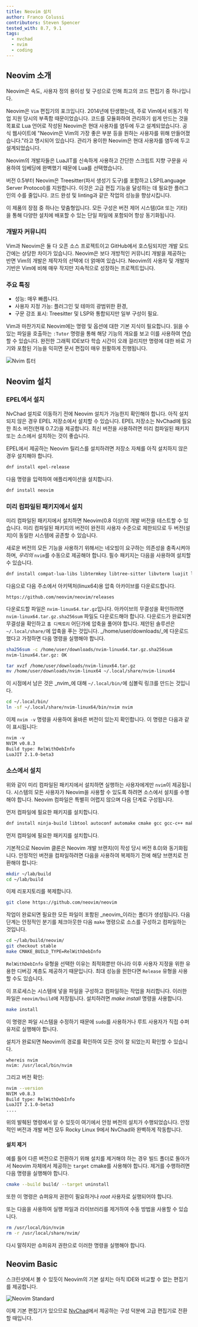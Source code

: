 ```yaml
---
title: Neovim 설치
author: Franco Colussi
contributors: Steven Spencer
tested_with: 8.7, 9.1
tags:
  - nvchad
  - nvim
  - coding
---
```


## Neovim 소개

Neovim은 속도, 사용자 정의 용이성 및 구성으로 인해 최고의 코드 편집기 중 하나입니다.

Neovim은 `Vim` 편집기의 포크입니다. 2014년에 탄생했는데, 주로 Vim에서 비동기 작업 지원 당시의 부족함 때문이었습니다. 코드를 모듈화하여 관리하기 쉽게 만드는 것을 목표로 Lua 언어로 작성된 Neovim은 현대 사용자를 염두에 두고 설계되었습니다. 공식 웹사이트에 "Neovim은 Vim의 가장 좋은 부분 등을 원하는 사용자를 위해 만들어졌습니다."라고 명시되어 있습니다. 관리가 용이한 Neovim은 현대 사용자를 염두에 두고 설계되었습니다.

Neovim의 개발자들은 LuaJIT를 신속하게 사용하고 간단한 스크립트 지향 구문을 사용하여 임베딩에 완벽했기 때문에 Lua를 선택했습니다.

버전 0.5부터 Neovim은 Treesitter(파서 생성기 도구)를 포함하고 LSP(Language Server Protocol)를 지원합니다. 이것은 고급 편집 기능을 달성하는 데 필요한 플러그인의 수를 줄입니다. 코드 완성 및 linting과 같은 작업의 성능을 향상시킵니다.

이 제품의 장점 중 하나는 맞춤형입니다. 모든 구성은 버전 제어 시스템(Git 또는 기타)을 통해 다양한 설치에 배포할 수 있는 단일 파일에 포함되어 항상 동기화됩니다.

### 개발자 커뮤니티

Vim과 Neovim은 둘 다 오픈 소스 프로젝트이고 GitHub에서 호스팅되지만 개발 모드 간에는 상당한 차이가 있습니다. Neovim은 보다 개방적인 커뮤니티 개발을 제공하는 반면 Vim의 개발은 제작자의 선택에 더 얽매여 있습니다. Neovim의 사용자 및 개발자 기반은 Vim에 비해 매우 작지만 지속적으로 성장하는 프로젝트입니다.

### 주요 특징

- 성능: 매우 빠릅니다.
- 사용자 지정 가능: 플러그인 및 테마의 광범위한 환경,
- 구문 강조 표시: Treesitter 및 LSP와 통합되지만 일부 구성이 필요.

Vim과 마찬가지로 Neovim에는 명령 및 옵션에 대한 기본 지식이 필요합니다. 읽을 수 있는 파일을 호출하는 `:Tutor` 명령을 통해 해당 기능의 개요를 보고 이를 사용하여 연습할 수 있습니다. 완전한 그래픽 IDE보다 학습 시간이 오래 걸리지만 명령에 대한 바로 가기와 포함된 기능을 익히면 문서 편집이 매우 원활하게 진행됩니다.

![Nvim 튜터](images/neovim_tutor.png)

## Neovim 설치

### EPEL에서 설치

NvChad 설치로 이동하기 전에 Neovim 설치가 가능한지 확인해야 합니다. 아직 설치되지 않은 경우 EPEL 저장소에서 설치할 수 있습니다. EPEL 저장소는 NvChad에 필요한 최소 버전(현재 0.7.2)을 제공합니다. 최신 버전을 사용하려면 미리 컴파일된 패키지 또는 소스에서 설치하는 것이 좋습니다.

EPEL에서 제공하는 Neovim 릴리스를 설치하려면 저장소 자체를 아직 설치하지 않은 경우 설치해야 합니다.

```bash
dnf install epel-release
```

다음 명령을 입력하여 애플리케이션을 설치합니다.

```bash
dnf install neovim
```

### 미리 컴파일된 패키지에서 설치

미리 컴파일된 패키지에서 설치하면 Neovim(0.8 이상)의 개발 버전을 테스트할 수 있습니다. 미리 컴파일된 패키지의 버전이 완전히 사용자 수준으로 제한되므로 두 버전(설치)이 동일한 시스템에 공존할 수 있습니다.

새로운 버전의 모든 기능을 사용하기 위해서는 네오빔이 요구하는 의존성을 충족시켜야 하며, _우리의_ `nvim`를 수동으로 제공해야 합니다. 필수 패키지는 다음을 사용하여 설치할 수 있습니다.

```bash
dnf install compat-lua-libs libtermkey libtree-sitter libvterm luajit luajit2.1-luv msgpack unibilium xsel
```

다음으로 다음 주소에서 아키텍처(linux64)용 압축 아카이브를 다운로드합니다.

```text
https://github.com/neovim/neovim/releases
```

다운로드할 파일은 `nvim-linux64.tar.gz`입니다. 아카이브의 무결성을 확인하려면 `nvim-linux64.tar.gz.sha256sum` 파일도 다운로드해야 합니다. 다운로드가 완료되면 무결성을 확인하고 `홈 디렉토리` 어딘가에 압축을 풀어야 합니다. 제안된 솔루션은 `~/.local/share/`에 압축을 푸는 것입니다. _/home/user/downloads/_에 다운로드했다고 가정하면 다음 명령을 실행해야 합니다.

```bash
sha256sum -c /home/user/downloads/nvim-linux64.tar.gz.sha256sum
nvim-linux64.tar.gz: OK

tar xvzf /home/user/downloads/nvim-linux64.tar.gz
mv /home/user/downloads/nvim-linux64 ~/.local/share/nvim-linux64
```

이 시점에서 남은 것은 _nvim_에 대해 `~/.local/bin/`에 심볼릭 링크를 만드는 것입니다.

```bash
cd ~/.local/bin/
ln -sf ~/.local/share/nvim-linux64/bin/nvim nvim
```

이제 `nvim -v` 명령을 사용하여 올바른 버전이 있는지 확인합니다. 이 명령은 다음과 같이 표시됩니다:

```txt
nvim -v
NVIM v0.8.3
Build type: RelWithDebInfo
LuaJIT 2.1.0-beta3
```

### 소스에서 설치

위와 같이 미리 컴파일된 패키지에서 설치하면 실행하는 사용자에게만 `nvim`이 제공됩니다. 시스템의 모든 사용자가 Neovim을 사용할 수 있도록 하려면 소스에서 설치를 수행해야 합니다. Neovim 컴파일은 특별히 어렵지 않으며 다음 단계로 구성됩니다.

먼저 컴파일에 필요한 패키지를 설치합니다.

```bash
dnf install ninja-build libtool autoconf automake cmake gcc gcc-c++ make pkgconfig unzip patch gettext curl git
```

먼저 컴파일에 필요한 패키지를 설치합니다.

기본적으로 Neovim 클론은 Neovim 개발 브랜치(이 작성 당시 버전 8.0)와 동기화됩니다. 안정적인 버전을 컴파일하려면 다음을 사용하여 복제하기 전에 해당 브랜치로 전환해야 합니다:

```bash
mkdir ~/lab/build
cd ~/lab/build
```

이제 리포지토리를 복제합니다.

```bash
git clone https://github.com/neovim/neovim
```

작업이 완료되면 필요한 모든 파일이 포함된 _neovim_이라는 폴더가 생성됩니다. 다음 단계는 안정적인 분기를 체크아웃한 다음 `make` 명령으로 소스를 구성하고 컴파일하는 것입니다.


```bash
cd ~/lab/build/neovim/
git checkout stable
make CMAKE_BUILD_TYPE=RelWithDebInfo
```

`RelWithDebInfo` 유형을 선택한 이유는 최적화뿐만 아니라 이후 사용자 지정을 위한 유용한 디버깅 계층도 제공하기 때문입니다. 최대 성능을 원한다면 `Release` 유형을 사용할 수도 있습니다.

이 프로세스는 시스템에 넣을 파일을 구성하고 컴파일하는 작업을 처리합니다. 이러한 파일은 `neovim/build`에 저장됩니다. 설치하려면 _make install_ 명령을 사용합니다.

```bash
make install
```

이 명령은 파일 시스템을 수정하기 때문에 `sudo`를 사용하거나 루트 사용자가 직접 수퍼유저로 실행해야 합니다.

설치가 완료되면 Neovim의 경로를 확인하여 모든 것이 잘 되었는지 확인할 수 있습니다.

```
whereis nvim
nvim: /usr/local/bin/nvim
```

그리고 버전 확인:

```bash
nvim --version
NVIM v0.8.3
Build type: RelWithDebInfo
LuaJIT 2.1.0-beta3
....
```

위의 발췌된 명령에서 알 수 있듯이 여기에서 안정 버전의 설치가 수행되었습니다. 안정적인 버전과 개발 버전 모두 Rocky Linux 9에서 NvChad와 완벽하게 작동합니다.

#### 설치 제거

예를 들어 다른 버전으로 전환하기 위해 설치를 제거해야 하는 경우 빌드 폴더로 돌아가서 Neovim 자체에서 제공하는 `target` cmake를 사용해야 합니다. 제거를 수행하려면 다음 명령을 실행해야 합니다.

```bash
cmake --build build/ --target uninstall
```

또한 이 명령은 슈퍼유저 권한이 필요하거나 _root_ 사용자로 실행되어야 합니다.

또는 다음을 사용하여 실행 파일과 라이브러리를 제거하여 수동 방법을 사용할 수 있습니다.

```bash
rm /usr/local/bin/nvim
rm -r /usr/local/share/nvim/
```

다시 말하지만 슈퍼유저 권한으로 이러한 명령을 실행해야 합니다.

## Neovim Basic

스크린샷에서 볼 수 있듯이 Neovim의 기본 설치는 아직 IDE와 비교할 수 없는 편집기를 제공합니다.

![Neovim Standard](images/nvim_standard.png)

이제 기본 편집기가 있으므로 [NvChad](install_nvchad.md)에서 제공하는 구성 덕분에 고급 편집기로 전환할 때입니다.
